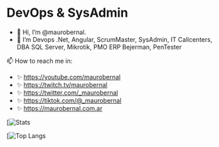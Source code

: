 # DevOps & SysAdmin

- 👋 Hi, I’m @maurobernal. 
- 👀 I’m Devops .Net, Angular, ScrumMaster, SysAdmin, IT Callcenters, DBA SQL Server, Mikrotik, PMO ERP Bejerman, PenTester 

📫 How to reach me in: 
- ✨ https://youtube.com/maurobernal
- ✨ https://twitch.tv/maurobernal
- ✨ https://twitter.com/_maurobernal
- ✨ https://tiktok.com/@_maurobernal
- ✨ https://maurobernal.com.ar


[![Stats](https://github-readme-stats.vercel.app/api/?username=maurobernal&show_icons=true&theme=dark)

[![Top Langs](https://github-readme-stats.vercel.app/api/top-langs/?username=maurobernal&layout=compact&theme=dark)
